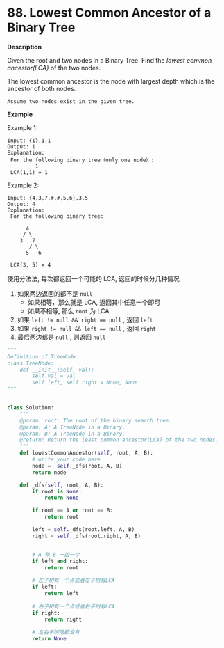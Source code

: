 # 88. Lowest Common Ancestor of a Binary Tree

**Description**

Given the root and two nodes in a Binary Tree. Find the *lowest common ancestor(LCA)* of the two nodes.

The lowest common ancestor is the node with largest depth which is the ancestor of both nodes.

```
Assume two nodes exist in the given tree.
```

**Example**

Example 1:

```
Input: {1},1,1
Output: 1
Explanation:
 For the following binary tree（only one node）:
         1
 LCA(1,1) = 1
```

Example 2:

```
Input: {4,3,7,#,#,5,6},3,5
Output: 4
Explanation:
 For the following binary tree:

      4
     / \
    3   7
       / \
      5   6
			
 LCA(3, 5) = 4
```


使用分法法, 每次都返回一个可能的 LCA, 返回的时候分几种情况

1. 如果两边返回的都不是 `null`
    - 如果相等，那么就是 LCA, 返回其中任意一个即可
    - 如果不相等, 那么 `root` 为 LCA
2. 如果 `left != null && right == null` , 返回 `left`
3. 如果 `right != null && left == null` , 返回 `right`
4. 最后两边都是 `null` , 则返回 `null`


```python
"""
Definition of TreeNode:
class TreeNode:
    def __init__(self, val):
        self.val = val
        self.left, self.right = None, None
"""


class Solution:
    """
    @param: root: The root of the binary search tree.
    @param: A: A TreeNode in a Binary.
    @param: B: A TreeNode in a Binary.
    @return: Return the least common ancestor(LCA) of the two nodes.
    """
    def lowestCommonAncestor(self, root, A, B):
        # write your code here
        node =  self._dfs(root, A, B)
        return node

    def _dfs(self, root, A, B):
        if root is None:
            return None

        if root == A or root == B:
            return root

        left = self._dfs(root.left, A, B)
        right = self._dfs(root.right, A, B)


        # A 和 B 一边一个
        if left and right: 
            return root
        
        # 左子树有一个点或者左子树有LCA
        if left:
            return left
        
        # 右子树有一个点或者右子树有LCA
        if right:
            return right
        
        # 左右子树啥都没有
        return None
```
